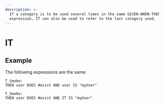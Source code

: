 ```yaml
---
description: >-
  If a category is to be used several times in the same GIVEN-WHEN-THEN
  expression, IT can also be used to refer to the last category used.
---
```


# IT

## Example

The following expressions are the same:

```text
T_Smoke:
THEN user DOES #exist AND user IS "myUser"
```

```text
T_Smoke:
THEN user DOES #exist AND IT IS "myUser"
```



